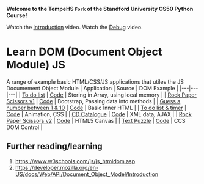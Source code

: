 **Welcome to the TempeHS `Fork` of the Standford University CS50 Python Course!**

Watch the [Introduction](https://schoolsnsw.sharepoint.com/:v:/s/2025-SoftwareEngineering/EY64pwwMxl1PqJaWjlDak1IBKjoqrhcI-nOOufKTrjJkoQ?e=YO72Rm) video.
Watch the [Debug](https://schoolsnsw.sharepoint.com/:v:/s/2025-SoftwareEngineering/ER8GvtMweWlDvUeuTchBKC8B5N3PPw67gfIsU6OKw4q_hQ?e=kqp8kW) video.

# Learn DOM (Document Object Module) JS 
A range of example basic HTML/CSS/JS applications that utiles the JS Documement Object Module
| Application  | Source   | DOM Example	|
|---|---|---|
| [To do list](https://tempehs.github.io/2024SDD-WebJS-Ben.Jones/Array-To-Do-List/)   | [Code](https://github.com/TempeHS/2024SDD-WebJS-Ben.Jones/tree/main/Array-To-Do-List)  | Storing in Array, using local memory  |
| [Rock Paper Scissors v1](https://tempehs.github.io/2024SDD-WebJS-Ben.Jones/Bootstrap-Rock-Paper-Scissors)   | [Code](https://github.com/TempeHS/2024SDD-WebJS-Ben.Jones/tree/main/Bootstrap-Rock-Paper-Scissors)  | Bootstrap, Passing data into methods  |
| [Guess a number between 1 & 10](https://tempehs.github.io/2024SDD-WebJS-Ben.Jones/Number-Guess)  | [Code](https://github.com/TempeHS/2024SDD-WebJS-Ben.Jones/tree/main/Number-Guess)  | Basic Inner HTML  |
| [To do list & timer](https://tempehs.github.io/2024SDD-WebJS-Ben.Jones/To-list-and-timer)  | [Code](https://github.com/TempeHS/2024SDD-WebJS-Ben.Jones/tree/main/To-list-and-timer)   | Animation, CSS  |
| [CD Catalogue](https://tempehs.github.io/2024SDD-WebJS-Ben.Jones/xhtml1-catalogue-example)   | [Code](https://github.com/TempeHS/2024SDD-WebJS-Ben.Jones/tree/main/xhtml1-catalogue-example)  | XML data, AJAX  |
| [Rock Paper Scissors v2](https://tempehs.github.io/2024SDD-WebJS-Ben.Jones/html5canvas-rps)  | [Code](https://github.com/TempeHS/2024SDD-WebJS-Ben.Jones/tree/main/html5canvas-rps)  | HTML5 Canvas   |
| [Text Puzzle](https://tempehs.github.io/2024SDD-WebJS-Ben.Jones/Text-Puzzle)  | [Code](https://github.com/TempeHS/2024SDD-WebJS-Ben.Jones/tree/main/Text-Puzzle)  | CCS DOM Control  |

## Further reading/learning
1. https://www.w3schools.com/js/js_htmldom.asp
2. https://developer.mozilla.org/en-US/docs/Web/API/Document_Object_Model/Introduction
